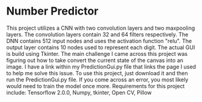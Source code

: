 # Number Predictor
 
This project utilizes a CNN with two convolution layers and two maxpooling layers. The convolution layers contain 32 and 64 filters respectively. The DNN contains 512 input nodes and uses the activation function "relu". The output layer contains 10 nodes used to represent each digit. The actual GUI is build using Tkinter. The main challenge I came across this project was figuring out how to take convert the current state of the canvas into an image. I have a link within my PredictionGui.py file that links the page I used to help me solve this issue. To use this project, just download it and then run the PredictionGui.py file. If you come across an error, you most likely would need to train the model once more. 
Requirements for this project include: 
Tensorflow 2.0.0,
Numpy,
tkinter,
Open CV,
Pillow

